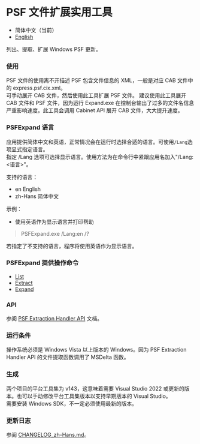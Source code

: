 # PSF 文件扩展实用工具
- 简体中文（当前）
- [English](README.md)

列出、提取、扩展 Windows PSF 更新。
### 使用
PSF 文件的使用离不开描述 PSF 包含文件信息的 XML，一般是对应 CAB 文件中的 express.psf.cix.xml。  
可手动展开 CAB 文件，然后使用此工具扩展 PSF 文件。
建议使用此工具展开 CAB 文件和 PSF 文件，因为运行 Expand.exe 在控制台输出了过多的文件名信息严重影响速度。此工具会调用 Cabinet API 展开 CAB 文件，大大提升速度。
### PSFExpand 语言
应用提供简体中文和英语，正常情况会在运行时选择合适的语言。可使用`/Lang`选项显式指定语言。  
指定 /Lang 选项可选择显示语言。使用方法为在命令行中紧跟应用名加入"/Lang:\<语言>"。

支持的语言：
- en         English
- zh-Hans    简体中文

示例：
- 使用英语作为显示语言并打印帮助
>PSFExpand.exe /Lang:en /?

若指定了不支持的语言，程序将使用英语作为显示语言。
### PSFExpand 提供操作命令
- [List](Documentation/List_zh-Hans.md)
- [Extract](Documentation/Extract_zh-Hans.md)
- [Expand](Documentation/Expand_zh-Hans.md)
### API
参阅 [PSF Extraction Handler API](Documentation/APIs_zh-Hans.md) 文档。
### 运行条件
操作系统必须是 Windows Vista 以上版本的 Windows。因为 PSF Extraction Handler API 的文件提取函数调用了 MSDelta 函数。
### 生成
两个项目的平台工具集为 v143，这意味着需要 Visual Studio 2022 或更新的版本。也可以手动修改平台工具集版本以支持早期版本的 Visual Studio。  
需要安装 Windows SDK，不一定必须使用最新的版本。
### 更新日志
参阅 [CHANGELOG_zh-Hans.md](CHANGELOG_zh-Hans.md)。
